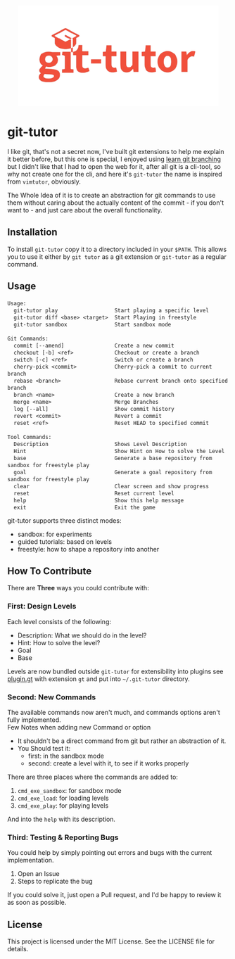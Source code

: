 <div align="center">
    <img src="logo.png" width="456" height="228" >
</div>

# git-tutor

I like git, that's not a secret now, I've built git extensions to help me explain it better before, but this one is special, I enjoyed using [learn git branching](https://learngitbranching.js.org/) but I didn't like that I had to open the web for it, after all git is a cli-tool, so why not create one for the cli, and here it's `git-tutor` the name is inspired from `vimtutor`, obviously.

The Whole Idea of it is to create an abstraction for git commands to use them without caring about the actually content of the commit - if you don't want to - and just care about the overall functionality.

## Installation
To install `git-tutor` copy it to a directory included in your `$PATH`.
This allows you to use it either by `git tutor` as a git extension or `git-tutor` as a regular command.

## Usage

```
Usage: 
  git-tutor play                  Start playing a specific level
  git-tutor diff <base> <target>  Start Playing in freestyle
  git-tutor sandbox               Start sandbox mode

Git Commands:
  commit [--amend]                Create a new commit
  checkout [-b] <ref>             Checkout or create a branch
  switch [-c] <ref>               Switch or create a branch
  cherry-pick <commit>            Cherry-pick a commit to current branch
  rebase <branch>                 Rebase current branch onto specified branch
  branch <name>                   Create a new branch
  merge <name>                    Merge Branches
  log [--all]                     Show commit history
  revert <commit>                 Revert a commit
  reset <ref>                     Reset HEAD to specified commit

Tool Commands:
  Description                     Shows Level Description
  Hint                            Show Hint on How to solve the Level
  base                            Generate a base repository from sandbox for freestyle play
  goal                            Generate a goal repository from sandbox for freestyle play
  clear                           Clear screen and show progress
  reset                           Reset current level
  help                            Show this help message
  exit                            Exit the game
```

git-tutor supports three distinct modes:
- sandbox: for experiments
- guided tutorials: based on levels
- freestyle: how to shape a repository into another

## How To Contribute

There are **Three** ways you could contribute with:

### First: Design Levels
Each level consists of the following:
- Description: What we should do in the level?
- Hint: How to solve the level?
- Goal
- Base

Levels are now bundled outside `git-tutor` for extensibility into plugins see [plugin.gt](/plugin.gt) with extension `gt` and put into `~/.git-tutor` directory.

### Second: New Commands
The available commands now aren't much, and commands options aren't fully implemented.\
Few Notes when adding new Command or option
- It shouldn't be a direct command from git but rather an abstraction of it.
- You Should test it:
  - first: in the sandbox mode
  - second: create a level with it, to see if it works properly

There are three places where the commands are added to:
1. `cmd_exe_sandbox`: for sandbox mode
2. `cmd_exe_load`: for loading levels
3. `cmd_exe_play`: for playing levels

And into the `help` with its description.


### Third: Testing & Reporting Bugs
You could help by simply pointing out errors and bugs with the current implementation.
1. Open an Issue
2. Steps to replicate the bug

If you could solve it, just open a Pull request, and I'd be happy to review it as soon as possible.

## License
This project is licensed under the MIT License. See the LICENSE file for details. 